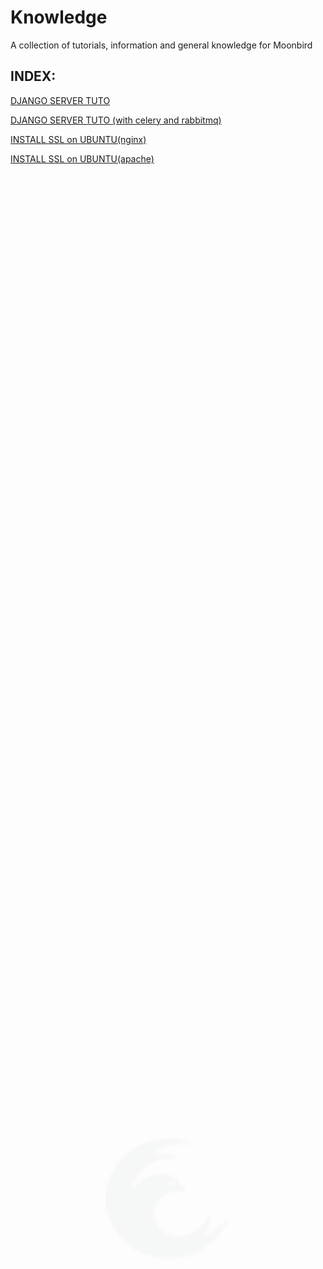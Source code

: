 # Knowledge
A collection of tutorials, information and general knowledge for Moonbird

## INDEX:

<a href="django-ubuntu">DJANGO SERVER TUTO</a>

<a href="django-ubuntu-celery">DJANGO SERVER TUTO (with celery and rabbitmq)</a>

<a href="ssl-ubuntu-nginx">INSTALL SSL on UBUNTU(nginx)</a>

<a href="ssl-ubuntu-apache">INSTALL SSL on UBUNTU(apache)</a>

<style>
#logo {
	position: fixed;
	left: 50%;
	top: 50%;
	opacity: 0.03;
	transform: translate(-50%, -50%);
	height: 200px;
	width: 200px;
}
</style>	
<img id="logo" src="logo-img.svg" />